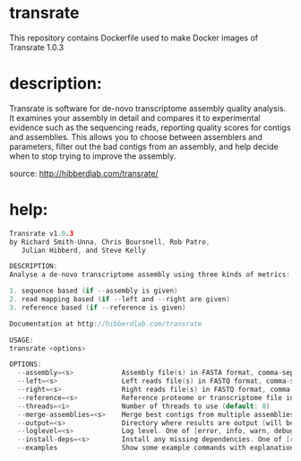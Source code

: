 # transrate

This repository contains Dockerfile used to make Docker images of Transrate 1.0.3

# description:

Transrate is software for de-novo transcriptome assembly quality analysis. It examines your assembly in detail and compares it to experimental evidence such as the sequencing reads, reporting quality scores for contigs and assemblies. This allows you to choose between assemblers and parameters, filter out the bad contigs from an assembly, and help decide when to stop trying to improve the assembly.

source: http://hibberdlab.com/transrate/

# help:

```h
Transrate v1.0.3
by Richard Smith-Unna, Chris Boursnell, Rob Patro,
   Julian Hibberd, and Steve Kelly

DESCRIPTION:
Analyse a de-novo transcriptome assembly using three kinds of metrics:

1. sequence based (if --assembly is given)
2. read mapping based (if --left and --right are given)
3. reference based (if --reference is given)

Documentation at http://hibberdlab.com/transrate

USAGE:
transrate <options>

OPTIONS:
  --assembly=<s>            Assembly file(s) in FASTA format, comma-separated
  --left=<s>                Left reads file(s) in FASTQ format, comma-separated
  --right=<s>               Right reads file(s) in FASTQ format, comma-separated
  --reference=<s>           Reference proteome or transcriptome file in FASTA format
  --threads=<i>             Number of threads to use (default: 8)
  --merge-assemblies=<s>    Merge best contigs from multiple assemblies into file
  --output=<s>              Directory where results are output (will be created) (default: transrate_results)
  --loglevel=<s>            Log level. One of [error, info, warn, debug] (default: info)
  --install-deps=<s>        Install any missing dependencies. One of [ref]
  --examples                Show some example commands with explanations
```
